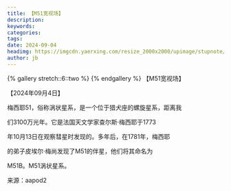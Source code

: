 ```yaml
---
title: 【M51宽视场】
description: 
keywords: 
categories: 
tags: 
date: 2024-09-04
headimg: https://imgcdn.yaerxing.com/resize_2000x2000/upimage/stupnote/2024/09/04/1725458644_17975317_8768.jpg
author: jb
---
```


{% gallery stretch::6::two %}
{% endgallery %}
【M51宽视场】

【2024年09月4日】

梅西耶51，俗称涡状星系，是一个位于猎犬座的螺旋星系，距离我

们3100万光年。它是法国天文学家查尔斯&middot;梅西耶于1773

年10月13日在观察彗星时发现的。多年后，在1781年，梅西耶

的弟子皮埃尔&middot;梅尚发现了M51的伴星，他们将其命名为

M51B。M51涡状星系。

来源：aapod2
